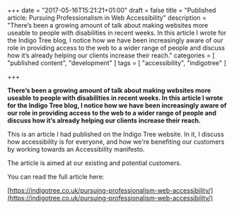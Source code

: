 +++
date = "2017-05-16T15:21:21+01:00"
draft = false
title = "Published article: Pursuing Professionalism in Web Accessibility"
description = "There’s been a growing amount of talk about making websites more useable to people with disabilities in recent weeks. In this article I wrote for the Indigo Tree blog, I notice how we have been increasingly aware of our role in providing access to the web to a wider range of people and discuss how it’s already helping our clients increase their reach."
categories = [
  "published content",
  "development"
]
tags = [
    "accessibility",
    "indigotree"
]

+++

**There’s been a growing amount of talk about making websites more useable to people with disabilities in recent weeks. In this article I wrote for the Indigo Tree blog, I notice how we have been increasingly aware of our role in providing access to the web to a wider range of people and discuss how it’s already helping our clients increase their reach.**

This is an article I had published on the Indigo Tree website. In it, I discuss how accessibility is for everyone, and how we're benefiting our customers by working towards an Accessibility manifesto.

The article is aimed at our existing and potential customers.

You can read the full article here:

[https://indigotree.co.uk/pursuing-professionalism-web-accessibility/](https://indigotree.co.uk/pursuing-professionalism-web-accessibility/)
